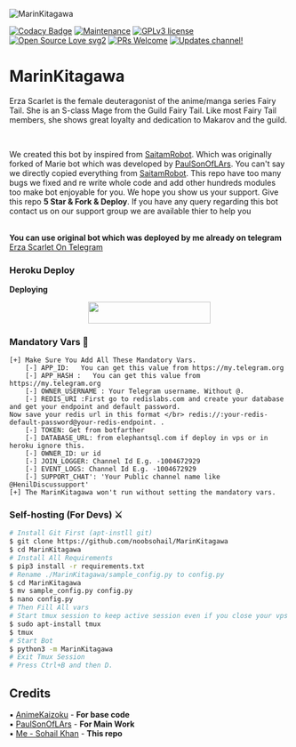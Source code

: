![MarinKitagawa](https://telegra.ph/file/343adbad88ced796bc03a.jpg)

[![Codacy Badge](https://api.codacy.com/project/badge/Grade/6141417ceaf84545bab6bd671503df51)](https://app.codacy.com/gh/noobsohail/MarinKitagawa?utm_source=github.com&utm_medium=referral&utm_content=noobsohail/ErzaScarlett&utm_campaign=Badge_Grade_Settings)  [![Maintenance](https://img.shields.io/badge/Maintained%3F-yes-green.svg)](https://GitHub.com/Naereen/StrapDown.js/graphs/commit-activity) [![GPLv3 license](https://img.shields.io/badge/License-GPLv3-blue.svg)](https://perso.crans.org/besson/LICENSE.html) [![Open Source Love svg2](https://badges.frapsoft.com/os/v2/open-source.svg?v=103)](https://github.com/ellerbrock/open-source-badges/) [![PRs Welcome](https://img.shields.io/badge/PRs-welcome-brightgreen.svg?style=flat-square)](https://makeapullrequest.com) [![Updates channel!](https://img.shields.io/badge/Join%20Channel-!-red)](https://t.me/HenilDiscussupport)

# MarinKitagawa 
Erza Scarlet is the female deuteragonist of the anime/manga series Fairy Tail. She is an S-class Mage from the Guild Fairy Tail. Like most Fairy Tail members, she shows great loyalty and dedication to Makarov and the guild.

</br>

We created this bot by inspired from [SaitamRobot](https://github.com/AnimeKaizoku). Which was originally forked of Marie bot which was developed by [PaulSonOfLArs](https://t.me/PaulSonofLars). You can't say we directly copied everything from [SaitamRobot](https://github.com/AnimeKaizoku). This repo have too many bugs we fixed and re write whole code and add other hundreds modules too make bot enjoyable for you. We hope you show us your support. Give this repo <b>5 Star & Fork & Deploy</b>. If you have any query regarding this bot contact us on our support group we are available thier to help you
<br>
</br>

<b> You can use original bot which was deployed by me already on telegram </b>  [Erza Scarlet On Telegram](https://t.me/ErzaScarlet_Groupbot)

### Heroku Deploy
<b>Deploying</b>
<p align="center"><a href="https://heroku.com/deploy"> <img src="https://img.shields.io/badge/Deploy%20To%20Heroku-black?style=for-the-badge&logo=heroku" width="220" height="38.45"/></a></p>

### Mandatory Vars 📒
```
[+] Make Sure You Add All These Mandatory Vars. 
    [-] APP_ID:   You can get this value from https://my.telegram.org
    [-] APP_HASH :   You can get this value from https://my.telegram.org
    [-] OWNER_USERNAME : Your Telegram username. Without @.
    [-] REDIS_URI :First go to redislabs.com and create your database and get your endpoint and default password.
Now save your redis url in this format </br> redis://:your-redis-default-password@your-redis-endpoint. .
    [-] TOKEN: Get from botfarther
    [-] DATABASE_URL: from elephantsql.com if deploy in vps or in heroku ignore this.
    [-] OWNER_ID: ur id
    [-] JOIN_LOGGER: Channel Id E.g. -1004672929 
    [-] EVENT_LOGS: Channel Id E.g. -1004672929 
    [-] SUPPORT_CHAT': 'Your Public channel name like @HenilDiscussupport'
[+] The MarinKitagawa won't run without setting the mandatory vars.
```

### Self-hosting (For Devs) ⚔
```sh
# Install Git First (apt-instll git)
$ git clone https://github.com/noobsohail/MarinKitagawa
$ cd MarinKitagawa
# Install All Requirements 
$ pip3 install -r requirements.txt
# Rename ./MarinKitagawa/sample_config.py to config.py
$ cd MarinKitagawa 
$ mv sample_config.py config.py
$ nano config.py
# Then Fill All vars
# Start tmux session to keep active session even if you close your vps session.
$ sudo apt-install tmux
$ tmux 
# Start Bot 
$ python3 -m MarinKitagawa
# Exit Tmux Session
# Press Ctrl+B and then D.
```


## Credits
▪️ [AnimeKaizoku](https://github.com/AnimeKaizoku) - <b> For base code </b> </br>
▪️ [PaulSonOfLArs](https://t.me/PaulSonofLars) - <b> For Main Work </b> </br>
▪️ [Me - Sohail Khan](https://t.me/sohailkhan_anime) - <b> This repo </b> </br>
